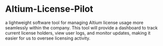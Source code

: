 # Altium-License-Pilot
 a lightweight software tool for managing Altium license usage more seamlessly within the company. This tool will provide a dashboard to track current license holders, view user logs, and monitor updates, making it easier for us to oversee licensing activity.
